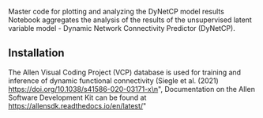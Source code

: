Master code for plotting and analyzing the DyNetCP model results
Notebook aggregates the analysis of the results of the unsupervised latent variable model - Dynamic Network Connectivity Predictor (DyNetCP). 

## Installation

The Allen Visual Coding Project (VCP) database is used for training and inference of dynamic functional connectivity (Siegle et al. (2021) https://doi.org/10.1038/s41586-020-03171-x\n",
Documentation on the Allen Software Development Kit can be found at https://allensdk.readthedocs.io/en/latest/"
